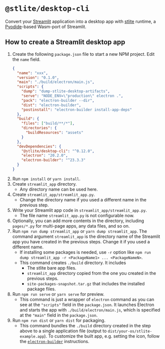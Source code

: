 # `@stlite/desktop-cli`

Convert your [Streamlit](https://streamlit.io/) application into a desktop app with [stlite](https://github.com/whitphx/stlite) runtime, a [Pyodide](https://pyodide.org/)-based Wasm-port of Streamlit.

## How to create a Streamlit desktop app

1. Create the following `package.json` file to start a new NPM project. Edit the `name` field.
   ```json
   {
     "name": "xxx",
     "version": "0.1.0",
     "main": "./build/electron/main.js",
     "scripts": {
       "dump": "dump-stlite-desktop-artifacts",
       "serve": "NODE_ENV=\"production\" electron .",
       "pack": "electron-builder --dir",
       "dist": "electron-builder",
       "postinstall": "electron-builder install-app-deps"
     },
     "build": {
       "files": ["build/**/*"],
       "directories": {
         "buildResources": "assets"
       }
     },
     "devDependencies": {
       "@stlite/desktop-cli": "^0.12.0",
       "electron": "20.2.0",
       "electron-builder": "^23.3.3"
     }
   }
   ```
2. Run `npm install` or `yarn install`.
3. Create `streamlit_app` directory.
   - Any directory name can be used here.
4. Create `streamlit_app/streamlit_app.py`.
   - Change the directory name if you used a different name in the previous step.
5. Write your Streamlit app code in `streamlit_app/streamlit_app.py`.
   - The file name `streamlit_app.py` is not configurable now.
6. Optionally, you can add more contents in the directory, including `pages/*.py` for multi-page apps, any data files, and so on.
7. Run `npm run dump streamlit_app` or `yarn dump streamlit_app`. The command argument `streamlit_app` is the directory name of the Streamlit app you have created in the previous steps. Change it if you used a different name.
   - If installing some packages is needed, use `-r` option like `npm run dump streamlit_app -r <PackageName1> ... <PackageNameN>`.
   - This command creates `./build` directory. It includes
     - The stlite bare app files.
     - `streamlit_app` directory copied from the one you created in the previous steps.
     - `site-packages-snapshot.tar.gz` that includes the installed package files.
8. Run `npm run serve` or `yarn serve` for preview.
   - This command is just a wrapper of `electron` command as you can see at the `"scripts"` field in the `package.json`. It launches Electron and starts the app with `./build/electron/main.js`, which is specified at the `"main"` field in the `package.json`.
9. Run `npm run dist` or `yarn dist` for packaging.
   - This command bundles the `./build` directory created in the step above to a single application file (output to `dist/your-os/stlite-example.app`). To customize the built app, e.g. setting the icon, follow the [`electron-builder`](https://www.electron.build/) instructions.
